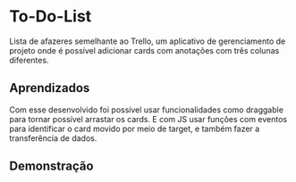 # To-Do-List
  Lista de afazeres semelhante ao Trello, um aplicativo de gerenciamento de projeto onde é possível adicionar cards com anotações com três colunas diferentes.
## Aprendizados
<p> Com esse desenvolvido foi possível usar funcionalidades como draggable para tornar possível arrastar os cards. E com JS usar funções com eventos para identificar o card movido por meio de target, e também fazer a transferência de dados.</p>

## Demonstração
